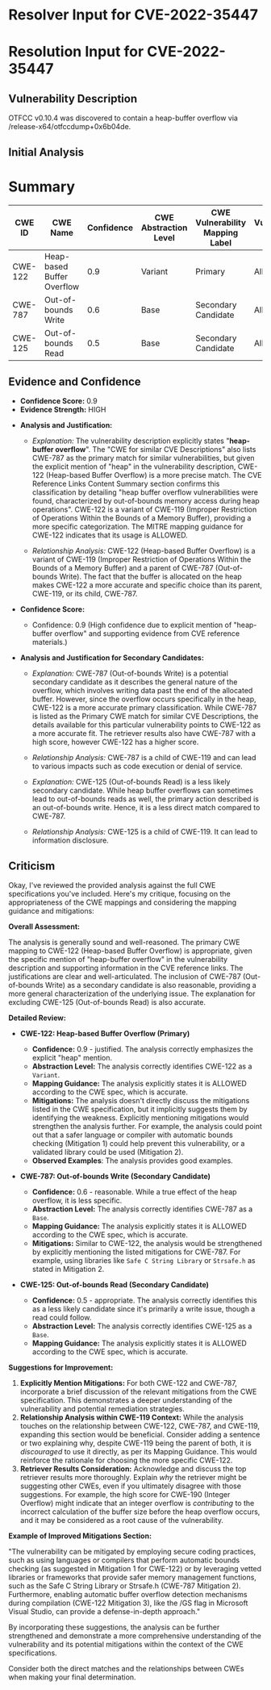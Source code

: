 # Resolver Input for CVE-2022-35447

# Resolution Input for CVE-2022-35447

## Vulnerability Description
OTFCC v0.10.4 was discovered to contain a heap-buffer overflow via /release-x64/otfccdump+0x6b04de.

## Initial Analysis
# Summary
| CWE ID | CWE Name | Confidence | CWE Abstraction Level | CWE Vulnerability Mapping Label | CWE-Vulnerability Mapping Notes |
|---|---|---|---|---|---|
| CWE-122 | Heap-based Buffer Overflow | 0.9 | Variant | Primary | Allowed |
| CWE-787 | Out-of-bounds Write | 0.6 | Base | Secondary Candidate | Allowed |
| CWE-125 | Out-of-bounds Read | 0.5 | Base | Secondary Candidate | Allowed |

## Evidence and Confidence

*   **Confidence Score:** 0.9
*   **Evidence Strength:** HIGH

- **Analysis and Justification:**
  - *Explanation:* The vulnerability description explicitly states "**heap-buffer overflow**". The "CWE for similar CVE Descriptions" also lists CWE-787 as the primary match for similar vulnerabilities, but given the explicit mention of "heap" in the vulnerability description, CWE-122 (Heap-based Buffer Overflow) is a more precise match. The CVE Reference Links Content Summary section confirms this classification by detailing "heap buffer overflow vulnerabilities were found, characterized by out-of-bounds memory access during heap operations". CWE-122 is a variant of CWE-119 (Improper Restriction of Operations Within the Bounds of a Memory Buffer), providing a more specific categorization. The MITRE mapping guidance for CWE-122 indicates that its usage is ALLOWED.

  - *Relationship Analysis:* CWE-122 (Heap-based Buffer Overflow) is a variant of CWE-119 (Improper Restriction of Operations Within the Bounds of a Memory Buffer) and a parent of CWE-787 (Out-of-bounds Write). The fact that the buffer is allocated on the heap makes CWE-122 a more accurate and specific choice than its parent, CWE-119, or its child, CWE-787.

- **Confidence Score:**
  - Confidence: 0.9 (High confidence due to explicit mention of "heap-buffer overflow" and supporting evidence from CVE reference materials.)

- **Analysis and Justification for Secondary Candidates:**
  - *Explanation:* CWE-787 (Out-of-bounds Write) is a potential secondary candidate as it describes the general nature of the overflow, which involves writing data past the end of the allocated buffer. However, since the overflow occurs specifically in the heap, CWE-122 is a more accurate primary classification. While CWE-787 is listed as the Primary CWE match for similar CVE Descriptions, the details available for this particular vulnerability points to CWE-122 as a more accurate fit. The retriever results also have CWE-787 with a high score, however CWE-122 has a higher score.

  - *Relationship Analysis:* CWE-787 is a child of CWE-119 and can lead to various impacts such as code execution or denial of service.

  - *Explanation:* CWE-125 (Out-of-bounds Read) is a less likely secondary candidate. While heap buffer overflows can sometimes lead to out-of-bounds reads as well, the primary action described is an out-of-bounds write. Hence, it is a less direct match compared to CWE-787.

  - *Relationship Analysis:* CWE-125 is a child of CWE-119. It can lead to information disclosure.

## Criticism
Okay, I've reviewed the provided analysis against the full CWE specifications you've included. Here's my critique, focusing on the appropriateness of the CWE mappings and considering the mapping guidance and mitigations:

**Overall Assessment:**

The analysis is generally sound and well-reasoned. The primary CWE mapping to CWE-122 (Heap-based Buffer Overflow) is appropriate, given the specific mention of "heap-buffer overflow" in the vulnerability description and supporting information in the CVE reference links. The justifications are clear and well-articulated. The inclusion of CWE-787 (Out-of-bounds Write) as a secondary candidate is also reasonable, providing a more general characterization of the underlying issue. The explanation for excluding CWE-125 (Out-of-bounds Read) is also accurate.

**Detailed Review:**

*   **CWE-122: Heap-based Buffer Overflow (Primary)**

    *   **Confidence:** 0.9 - justified. The analysis correctly emphasizes the explicit "heap" mention.
    *   **Abstraction Level:** The analysis correctly identifies CWE-122 as a `Variant`.
    *   **Mapping Guidance:** The analysis explicitly states it is ALLOWED according to the CWE spec, which is accurate.
    *   **Mitigations:** The analysis doesn't directly discuss the mitigations listed in the CWE specification, but it implicitly suggests them by identifying the weakness. Explicitly mentioning mitigations would strengthen the analysis further.  For example, the analysis could point out that a safer language or compiler with automatic bounds checking (Mitigation 1) could help prevent this vulnerability, or a validated library could be used (Mitigation 2).
    *   **Observed Examples**: The analysis provides good examples.

*   **CWE-787: Out-of-bounds Write (Secondary Candidate)**

    *   **Confidence:** 0.6 - reasonable.  While a true effect of the heap overflow, it is less specific.
    *   **Abstraction Level:** The analysis correctly identifies CWE-787 as a `Base`.
    *   **Mapping Guidance:** The analysis explicitly states it is ALLOWED according to the CWE spec, which is accurate.
    *   **Mitigations:** Similar to CWE-122, the analysis would be strengthened by explicitly mentioning the listed mitigations for CWE-787. For example, using libraries like `Safe C String Library` or `Strsafe.h` as stated in Mitigation 2.

*   **CWE-125: Out-of-bounds Read (Secondary Candidate)**

    *   **Confidence:** 0.5 - appropriate. The analysis correctly identifies this as a less likely candidate since it's primarily a write issue, though a read could follow.
    *   **Abstraction Level:** The analysis correctly identifies CWE-125 as a `Base`.
    *   **Mapping Guidance:** The analysis explicitly states it is ALLOWED according to the CWE spec, which is accurate.

**Suggestions for Improvement:**

1.  **Explicitly Mention Mitigations:**  For both CWE-122 and CWE-787, incorporate a brief discussion of the relevant mitigations from the CWE specification. This demonstrates a deeper understanding of the vulnerability and potential remediation strategies.
2.  **Relationship Analysis within CWE-119 Context:** While the analysis touches on the relationship between CWE-122, CWE-787, and CWE-119, expanding this section would be beneficial. Consider adding a sentence or two explaining why, despite CWE-119 being the parent of both, it is *discouraged* to use it directly, as per its Mapping Guidance. This would reinforce the rationale for choosing the more specific CWE-122.
3.  **Retriever Results Consideration:** Acknowledge and discuss the top retriever results more thoroughly. Explain *why* the retriever might be suggesting other CWEs, even if you ultimately disagree with those suggestions. For example, the high score for CWE-190 (Integer Overflow) might indicate that an integer overflow is *contributing* to the incorrect calculation of the buffer size before the heap overflow occurs, and it may be considered as a root cause of the vulnerability.

**Example of Improved Mitigations Section:**

"The vulnerability can be mitigated by employing secure coding practices, such as using languages or compilers that perform automatic bounds checking (as suggested in Mitigation 1 for CWE-122) or by leveraging vetted libraries or frameworks that provide safer memory management functions, such as the Safe C String Library or Strsafe.h (CWE-787 Mitigation 2). Furthermore, enabling automatic buffer overflow detection mechanisms during compilation (CWE-122 Mitigation 3), like the /GS flag in Microsoft Visual Studio, can provide a defense-in-depth approach."

By incorporating these suggestions, the analysis can be further strengthened and demonstrate a more comprehensive understanding of the vulnerability and its potential mitigations within the context of the CWE specifications.

Consider both the direct matches and the relationships between CWEs
when making your final determination.
        